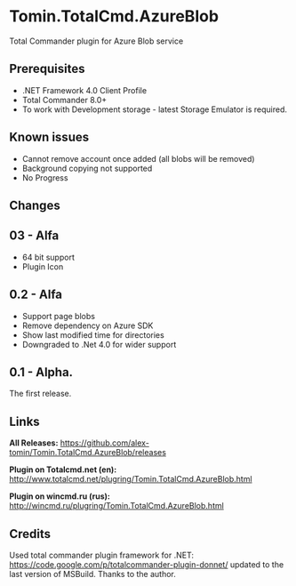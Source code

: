 Tomin.TotalCmd.AzureBlob
========================

Total Commander plugin for Azure Blob service

Prerequisites
---------------
- .NET Framework 4.0 Client Profile
- Total Commander 8.0+
- To work with Development storage - latest Storage Emulator is required.

Known issues
---------------
- Cannot remove account once added (all blobs will be removed)
- Background copying not supported
- No Progress

Changes
---------------

## 03 - Alfa
- 64 bit support
- Plugin Icon

## 0.2 - Alfa

- Support page blobs
- Remove dependency on Azure SDK
- Show last modified time for directories
- Downgraded to .Net 4.0 for wider support

## 0.1 - Alpha.
The first release.

Links
---------------

**All Releases:**
https://github.com/alex-tomin/Tomin.TotalCmd.AzureBlob/releases

**Plugin on Totalcmd.net (en):**
http://www.totalcmd.net/plugring/Tomin.TotalCmd.AzureBlob.html

**Plugin on wincmd.ru (rus):**
http://wincmd.ru/plugring/Tomin.TotalCmd.AzureBlob.html

Credits
---------------
Used total commander plugin framework for .NET: https://code.google.com/p/totalcommander-plugin-donnet/
updated to the last version of MSBuild. Thanks to the author.
